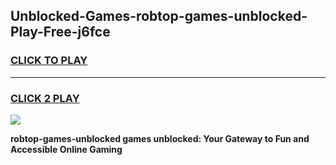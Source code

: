 
## Unblocked-Games-robtop-games-unblocked-Play-Free-j6fce
<h3>
<a href="https://premium76.site?title=robtop-games-unblocked&ref=22A">CLICK TO PLAY</a></h3>
<hr>

<h3>
<a href="https://premium76.site?title=robtop-games-unblocked&ref=22A">CLICK 2 PLAY</a>
  
</h3>

<a href="https://premium76.site?title=robtop-games-unblocked&ref=22A"><img src="https://clearcache.store/games.png"></a>


**robtop-games-unblocked games unblocked: Your Gateway to Fun and Accessible Online Gaming**
